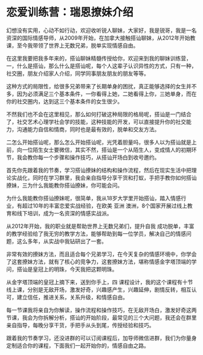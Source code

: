 # 恋爱训练营：瑞恩撩妹介绍

幻想没有实用，心动不如行动，欢迎收听锐人聊妹，大家好，我是锐哥，我是一名资深的国际情感导师，从2009年开始，在加拿大接触搭讪聊妹，从2012年开始教课，至今我带领了世界上无数兄弟，脱单实现情感自由。

在这里我要把我多年来的，搭讪聊妹精髓传授给你，欢迎来到我的聊妹训练营，一，什么是搭讪，那么什么是搭讪呢，每个人这辈子认识异性的方式，只有一种，社交圈，朋友介绍家人介绍，同学同事朋友朋友的朋友等等。

这种方式的局限性，给很多兄弟带来了长期单身的困扰，真正能够选择的女生并不多，因为必须满足三个基本条件，一你看得上她，二她看得上你，三她单身，而在你的社交圈内，达到这三个基本条件的女生很少。

不然我们也不会在这里相见，那么如何打破这种局限的格局呢，搭讪是一门结合了，社交艺术心理学社会学的技能，这种技能的开发，可以直接提升你的社交能力，沟通能力自信和情商，同时也是最有效的，脱单和交友方法。

二怎么开始搭讪呢，那么怎么开始搭讪呢，光凭着胆量吗，很多人以为搭讪就是上前，向一位陌生女士要微信，其实不然，搭讪是一个从陌生人，变成情人的初期环节，我会教你每一个步骤和操作技巧，从搭讪开场白到收号邀约。

首先你先跟着我的节奏，学习搭讪撩妹的结构和操作流程，然后在现实生活中把理论实战化，同时在学习群里，我会亲自指导分享干货和打蚁，手把手教你如何搭讪撩妹，三为什么我能教你搭讪撩妹，你可能会问。

为什么我能教你搭讪撩妹呢，很简单，我从18岁大学里开始搭讪，踏入情感行业，有超过10年的丰富恋爱实战经验，在欧美 亚洲 澳洲，8个国家开展过线上教育和线下培训，成为一名资深的情感实战派。

从2012年开始，我的职业就是帮助世界上无数兄弟们，提升自我 成功脱单，丰富的教学经验给了我无穷的教学方法，能够帮助到每一位学员，解决自己的情感问题，这么多年，从实战中我钻研出了一套。

非常有效的撩妹方法，而且适合每个兄弟学习，在今天复杂的情感环境中，你学会了这套撩妹方法，就有了核心的竞争力，这套撩妹方法，堪称情感金字塔顶端的学问，搭讪是皇冠上的明珠，今天我把这颗明珠。

从金字塔顶端的皇冠上摘下来，送到你手上，四 课程设计，我的这个课程有十节线上课，分别是无敌开场，激发好奇，兴趣感产生，兴趣延伸，剧情反转，相互认可，建立信任，推进关系，关系升级，和情感自由。

每一节课我将亲自为你解读，操作流程和操作技巧，在无敌开场白，激发好奇这两节课，我会为你拆解分析，搭讪的开始阶段，最常见的三个大问题，我还会在群里亲自指导，每晚分享干货，手把手从头到尾，传授经验和技巧。

跟着我的节奏学习，还没进群的可以订阅课程后，加导师微信进群，我们为你量身定制适合你的课程，下面我们一起开始你的，情感自由之路。

